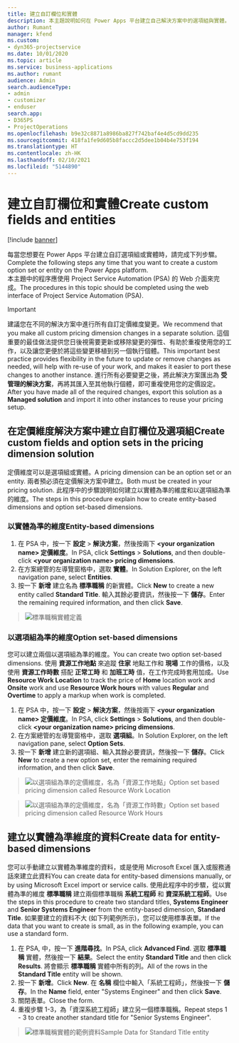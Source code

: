 ```yaml
---
title: 建立自訂欄位和實體
description: 本主題說明如何在 Power Apps 平台建立自己解決方案中的選項組與實體。
author: Rumant
manager: kfend
ms.custom:
- dyn365-projectservice
ms.date: 10/01/2020
ms.topic: article
ms.service: business-applications
ms.author: rumant
audience: Admin
search.audienceType:
- admin
- customizer
- enduser
search.app:
- D365PS
- ProjectOperations
ms.openlocfilehash: b9e32c8871a8986ba827f742baf4e4d5cd9dd235
ms.sourcegitcommit: 418fa1fe9d605b8faccc2d5dee1b04b4e753f194
ms.translationtype: HT
ms.contentlocale: zh-HK
ms.lasthandoff: 02/10/2021
ms.locfileid: "5144890"
---
```

# <a name="create-custom-fields-and-entities"></a><span data-ttu-id="660da-103">建立自訂欄位和實體</span><span class="sxs-lookup"><span data-stu-id="660da-103">Create custom fields and entities</span></span> 

[!include [banner](../includes/psa-now-project-operations.md)]

<span data-ttu-id="660da-104">每當您想要在 Power Apps 平台建立自訂選項組或實體時，請完成下列步驟。</span><span class="sxs-lookup"><span data-stu-id="660da-104">Complete the following steps any time that you want to create a custom option set or entity on the Power Apps platform.</span></span>  
<span data-ttu-id="660da-105">本主題中的程序應使用 Project Service Automation (PSA) 的 Web 介面來完成。</span><span class="sxs-lookup"><span data-stu-id="660da-105">The procedures in this topic should be completed using the web interface of Project Service Automation (PSA).</span></span>

> [!IMPORTANT]
> <span data-ttu-id="660da-106">建議您在不同的解決方案中進行所有自訂定價維度變更。</span><span class="sxs-lookup"><span data-stu-id="660da-106">We recommend that you make all custom pricing dimension changes in a separate solution.</span></span> <span data-ttu-id="660da-107">這個重要的最佳做法提供您日後視需要更新或移除變更的彈性、有助於重複使用您的工作，以及讓您更便於將這些變更移植到另一個執行個體。</span><span class="sxs-lookup"><span data-stu-id="660da-107">This important best practice provides flexibility in the future to update or remove changes as needed, will help with re-use of your work, and makes it easier to port these changes to another instance.</span></span> <span data-ttu-id="660da-108">進行所有必要變更之後，將此解決方案匯出為 **受管理的解決方案**，再將其匯入至其他執行個體，即可重複使用您的定價設定。</span><span class="sxs-lookup"><span data-stu-id="660da-108">After you have made all of the required changes, export this solution as a **Managed solution** and import it into other instances to reuse your pricing setup.</span></span>

  
## <a name="create-custom-fields-and-option-sets-in-the-pricing-dimension-solution"></a><span data-ttu-id="660da-109">在定價維度解決方案中建立自訂欄位及選項組</span><span class="sxs-lookup"><span data-stu-id="660da-109">Create custom fields and option sets in the pricing dimension solution</span></span>

<span data-ttu-id="660da-110">定價維度可以是選項組或實體。</span><span class="sxs-lookup"><span data-stu-id="660da-110">A pricing dimension can be an option set or an entity.</span></span> <span data-ttu-id="660da-111">兩者預必須在定價解決方案中建立。</span><span class="sxs-lookup"><span data-stu-id="660da-111">Both must be created in your pricing solution.</span></span> <span data-ttu-id="660da-112">此程序中的步驟說明如何建立以實體為準的維度和以選項組為準的維度。</span><span class="sxs-lookup"><span data-stu-id="660da-112">The steps in this procedure explain how to create entity-based dimensions and option set-based dimensions.</span></span>

### <a name="entity-based-dimensions"></a><span data-ttu-id="660da-113">以實體為準的維度</span><span class="sxs-lookup"><span data-stu-id="660da-113">Entity-based dimensions</span></span>

1. <span data-ttu-id="660da-114">在 PSA 中，按一下 **設定** > **解決方案**，然後按兩下 **\<your organization name> 定價維度**。</span><span class="sxs-lookup"><span data-stu-id="660da-114">In PSA, click **Settings** > **Solutions**, and then double-click **\<your organization name> pricing dimensions**.</span></span>
2. <span data-ttu-id="660da-115">在方案總管的左導覽窗格中，選取 **實體**。</span><span class="sxs-lookup"><span data-stu-id="660da-115">In Solution Explorer, on the left navigation pane, select **Entities**.</span></span>
3. <span data-ttu-id="660da-116">按一下 **新增** 建立名為 **標準職稱** 的新實體。</span><span class="sxs-lookup"><span data-stu-id="660da-116">Click **New** to create a new entity called **Standard Title**.</span></span> <span data-ttu-id="660da-117">輸入其餘必要資訊，然後按一下 **儲存**。</span><span class="sxs-lookup"><span data-stu-id="660da-117">Enter the remaining required information, and then click **Save**.</span></span>

> ![標準職稱實體定義](media/Standard-Title-entity-definition.png)


### <a name="option-set-based-dimensions"></a><span data-ttu-id="660da-119">以選項組為準的維度</span><span class="sxs-lookup"><span data-stu-id="660da-119">Option set-based dimensions</span></span> 
<span data-ttu-id="660da-120">您可以建立兩個以選項組為準的維度。</span><span class="sxs-lookup"><span data-stu-id="660da-120">You can create two option set-based dimensions.</span></span> <span data-ttu-id="660da-121">使用 **資源工作地點** 來追蹤 **住家** 地點工作和 **現場** 工作的價格，以及使用 **資源工作時數** 搭配 **正常工時** 和 **加班工時** 值，在工作完成時套用加成。</span><span class="sxs-lookup"><span data-stu-id="660da-121">Use **Resource Work Location** to track the price of **Home** location work and **Onsite** work and use **Resource Work hours** with values **Regular** and **Overtime** to apply a markup when work is completed.</span></span>


1. <span data-ttu-id="660da-122">在 PSA 中，按一下 **設定** > **解決方案**，然後按兩下 **\<your organization name> 定價維度**。</span><span class="sxs-lookup"><span data-stu-id="660da-122">In PSA, click **Settings** > **Solutions**, and then double-click  **\<your organization name> pricing dimensions**.</span></span> 
2. <span data-ttu-id="660da-123">在方案總管的左導覽窗格中，選取 **選項組**。</span><span class="sxs-lookup"><span data-stu-id="660da-123">In Solution Explorer, on the left navigation pane, select  **Option Sets**.</span></span> 
3. <span data-ttu-id="660da-124">按一下 **新增** 建立新的選項組、輸入其餘必要資訊，然後按一下 **儲存**。</span><span class="sxs-lookup"><span data-stu-id="660da-124">Click **New** to create a new option set, enter the remaining required information, and then click **Save**.</span></span>

> ![<span data-ttu-id="660da-125">以選項組為準的定價維度，名為「資源工作地點」</span><span class="sxs-lookup"><span data-stu-id="660da-125">Option set based pricing dimension called Resource Work Location</span></span> ](media/Option-set-PD-called-Resource-Work-Location.png)

> ![<span data-ttu-id="660da-126">以選項組為準的定價維度，名為「資源工作時數」</span><span class="sxs-lookup"><span data-stu-id="660da-126">Option set based pricing dimension called Resource Work Hours</span></span> ](media/Option-set-PD-called-Resource-Work-Hours.PNG)


## <a name="create-data-for-entity-based-dimensions"></a><span data-ttu-id="660da-127">建立以實體為準維度的資料</span><span class="sxs-lookup"><span data-stu-id="660da-127">Create data for entity-based dimensions</span></span>

<span data-ttu-id="660da-128">您可以手動建立以實體為準維度的資料，或是使用 Microsoft Excel 匯入或服務通話來建立此資料</span><span class="sxs-lookup"><span data-stu-id="660da-128">You can create data for entity-based dimensions manually, or by using Microsoft Excel import or service calls.</span></span> <span data-ttu-id="660da-129">使用此程序中的步驟，從以實體為準的維度 **標準職稱** 建立兩個標準職稱 **系統工程師** 和 **資深系統工程師**。</span><span class="sxs-lookup"><span data-stu-id="660da-129">Use the steps in this procedure to create two standard titles, **Systems Engineer** and **Senior Systems Engineer** from the entity-based dimension, **Standard Title**.</span></span> <span data-ttu-id="660da-130">如果要建立的資料不大 (如下列範例所示)，您可以使用標準表單。</span><span class="sxs-lookup"><span data-stu-id="660da-130">If the data that you want to create is small, as in the following example, you can use a standard form.</span></span>

1. <span data-ttu-id="660da-131">在 PSA, 中，按一下 **進階尋找**。</span><span class="sxs-lookup"><span data-stu-id="660da-131">In PSA, click **Advanced Find**.</span></span> <span data-ttu-id="660da-132">選取 **標準職稱** 實體，然後按一下 **結果**。</span><span class="sxs-lookup"><span data-stu-id="660da-132">Select the entity **Standard Title** and then click **Results**.</span></span> <span data-ttu-id="660da-133">將會顯示 **標準職稱** 實體中所有的列。</span><span class="sxs-lookup"><span data-stu-id="660da-133">All of the rows in the **Standard Title** entity will be shown.</span></span>
2. <span data-ttu-id="660da-134">按一下 **新增**。</span><span class="sxs-lookup"><span data-stu-id="660da-134">Click **New**.</span></span> <span data-ttu-id="660da-135">在 **名稱** 欄位中輸入「系統工程師」，然後按一下 **儲存**。</span><span class="sxs-lookup"><span data-stu-id="660da-135">In the **Name** field, enter "Systems Engineer" and then click **Save**.</span></span>
3. <span data-ttu-id="660da-136">關閉表單。</span><span class="sxs-lookup"><span data-stu-id="660da-136">Close the form.</span></span> 
4. <span data-ttu-id="660da-137">重複步驟 1-3，為「資深系統工程師」建立另一個標準職稱。</span><span class="sxs-lookup"><span data-stu-id="660da-137">Repeat steps 1 - 3 to create another standard title for "Senior Systems Engineer".</span></span>

> ![<span data-ttu-id="660da-138">標準職稱實體的範例資料</span><span class="sxs-lookup"><span data-stu-id="660da-138">Sample Data for Standard Title entity</span></span> ](media/ST-data.png)


